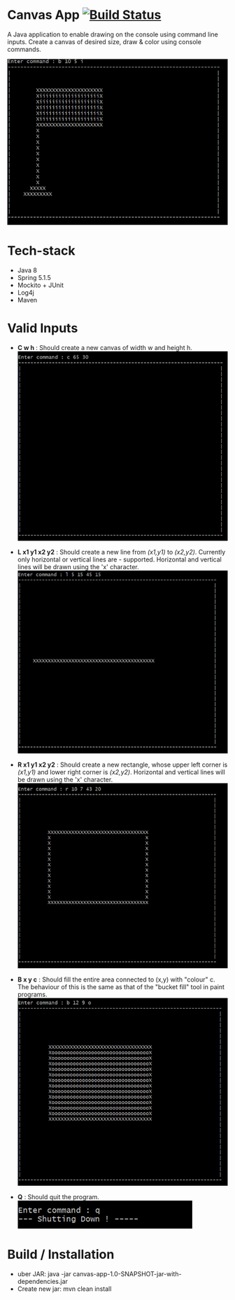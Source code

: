 # Canvas App [![Build Status](https://travis-ci.org/avijit90/canvas-app.svg?branch=master)](https://travis-ci.org/avijit90/canvas-app)
A Java application to enable drawing on the console using command line inputs.
Create a canvas of desired size, draw & color using console commands.

![Sample](main.PNG)

# Tech-stack
- Java 8
- Spring 5.1.5
- Mockito + JUnit
- Log4j
- Maven

# Valid Inputs
- __C w h__ : Should create a new canvas of width w and height h.
![Canvas command example](canvas.PNG)

- __L x1 y1 x2 y2__ : Should create a new line from _(x1,y1)_ to _(x2,y2)_. Currently only horizontal or vertical lines are - supported. Horizontal and vertical lines will be drawn using the 'x' character.
![Line command example](line.PNG)

- __R x1 y1 x2 y2__ : Should create a new rectangle, whose upper left corner is _(x1,y1)_ and lower right corner is _(x2,y2)_. Horizontal and vertical lines will be drawn using the 'x' character.
![Rectangle command example](rectangle.PNG)

- __B x y c__ : Should fill the entire area connected to (x,y) with "colour" c. The behaviour of this is the same as that of the "bucket fill" tool in paint programs.
![Bucket fill command example](bucket_fill.PNG)

- __Q__ : Should quit the program.
![Quit command example](quit.PNG)


# Build / Installation
- uber JAR: java -jar canvas-app-1.0-SNAPSHOT-jar-with-dependencies.jar
- Create new jar: mvn clean install